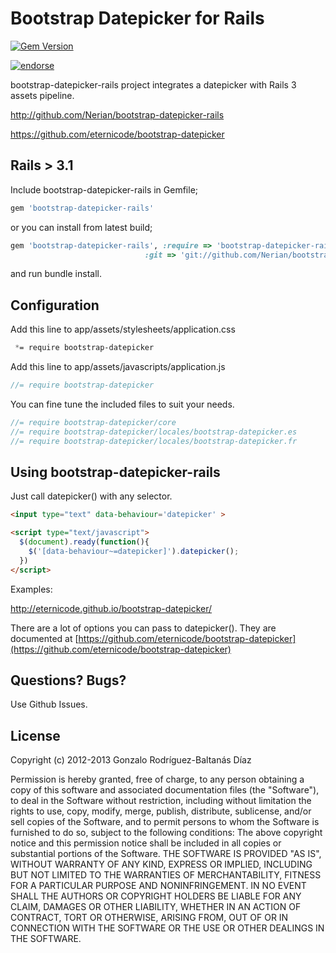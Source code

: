# Bootstrap Datepicker for Rails

[![Gem Version](https://badge.fury.io/rb/bootstrap-datepicker-rails.png)](http://badge.fury.io/rb/bootstrap-datepicker-rails)

[![endorse](https://api.coderwall.com/nerian/endorsecount.png)](https://coderwall.com/nerian)

bootstrap-datepicker-rails project integrates a datepicker with Rails 3 assets pipeline.

http://github.com/Nerian/bootstrap-datepicker-rails

https://github.com/eternicode/bootstrap-datepicker

## Rails > 3.1
Include bootstrap-datepicker-rails in Gemfile;

``` ruby
gem 'bootstrap-datepicker-rails'
```

or you can install from latest build;

``` ruby
gem 'bootstrap-datepicker-rails', :require => 'bootstrap-datepicker-rails',
                              :git => 'git://github.com/Nerian/bootstrap-datepicker-rails.git'
```

and run bundle install.

## Configuration

Add this line to app/assets/stylesheets/application.css

``` css
 *= require bootstrap-datepicker
```

Add this line to app/assets/javascripts/application.js

``` javascript
//= require bootstrap-datepicker
```

You can fine tune the included files to suit your needs.

```javascript
//= require bootstrap-datepicker/core
//= require bootstrap-datepicker/locales/bootstrap-datepicker.es
//= require bootstrap-datepicker/locales/bootstrap-datepicker.fr
```

## Using bootstrap-datepicker-rails

Just call datepicker() with any selector.

```html
<input type="text" data-behaviour='datepicker' >

<script type="text/javascript">
  $(document).ready(function(){
    $('[data-behaviour~=datepicker]').datepicker();
  })
</script>
```

Examples:

http://eternicode.github.io/bootstrap-datepicker/

There are a lot of options you can pass to datepicker(). They are documented at [https://github.com/eternicode/bootstrap-datepicker](https://github.com/eternicode/bootstrap-datepicker)

## Questions? Bugs?

Use Github Issues.

## License
Copyright (c) 2012-2013 Gonzalo Rodríguez-Baltanás Díaz

Permission is hereby granted, free of charge, to any person obtaining a copy of this software and associated documentation files (the "Software"), to deal in the Software without restriction, including without limitation the rights to use, copy, modify, merge, publish, distribute, sublicense, and/or sell copies of the Software, and to permit persons to whom the Software is furnished to do so, subject to the following conditions:
The above copyright notice and this permission notice shall be included in all copies or substantial portions of the Software.
THE SOFTWARE IS PROVIDED "AS IS", WITHOUT WARRANTY OF ANY KIND, EXPRESS OR IMPLIED, INCLUDING BUT NOT LIMITED TO THE WARRANTIES OF MERCHANTABILITY, FITNESS FOR A PARTICULAR PURPOSE AND NONINFRINGEMENT. IN NO EVENT SHALL THE AUTHORS OR COPYRIGHT HOLDERS BE LIABLE FOR ANY CLAIM, DAMAGES OR OTHER LIABILITY, WHETHER IN AN ACTION OF CONTRACT, TORT OR OTHERWISE, ARISING FROM, OUT OF OR IN CONNECTION WITH THE SOFTWARE OR THE USE OR OTHER DEALINGS IN THE SOFTWARE.

